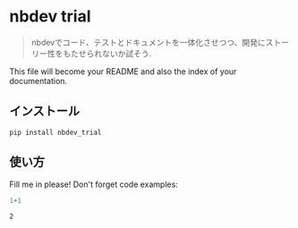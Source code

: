# nbdev trial
> nbdevでコード、テストとドキュメントを一体化させつつ、開発にストーリー性をもたせられないか試そう.


This file will become your README and also the index of your documentation.

## インストール

`pip install nbdev_trial`

## 使い方

Fill me in please! Don't forget code examples:

```python
1+1
```




    2


